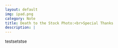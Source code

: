```yaml
---
layout: default
img: ipad.png
category: Note
title: Death to the Stock Photo:<br>Special Thanks
description: |
---
```

 testsetstse